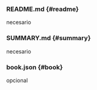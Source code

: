 ### README.md {#readme}
necesario


### SUMMARY.md {#summary}
necesario

### book.json {#book}
opcional
